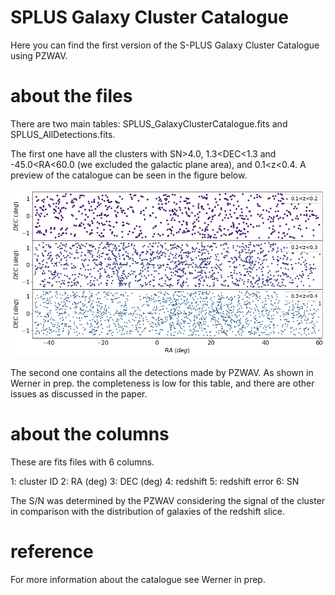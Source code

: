 # SPLUS Galaxy Cluster Catalogue
Here you can find the first version of the S-PLUS Galaxy Cluster Catalogue using PZWAV.

# about the files

There are two main tables: SPLUS_GalaxyClusterCatalogue.fits and SPLUS_AllDetections.fits. 

The first one have all the clusters with SN>4.0, 1.3<DEC<1.3 and -45.0<RA<60.0 (we excluded the galactic plane area), and 0.1<z<0.4. A preview of the catalogue can be seen in the figure below. 

![](https://github.com/stephanewerner/SPLUS_GalaxyClusterCatalogue/blob/main/SPLUS_DR1_catalogue.png)


The second one contains all the detections made by PZWAV. As shown in Werner in prep. the completeness is low for this table, and there are other issues as discussed in the paper.


# about the columns

These are fits files with 6 columns. 

1: cluster ID
2: RA (deg)
3: DEC (deg)
4: redshift
5: redshift error
6: SN

The S/N was determined by the PZWAV considering the signal of the cluster in comparison with the distribution of galaxies of the redshift slice.

# reference

For more information about the catalogue see Werner in prep. 

